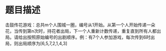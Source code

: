 # 题目描述

   击鼓传花游戏：总共m个人围城一圈，编号从1开始。从第一个人开始传递一朵花，当传到第n次时，持花者出局，下一个人重新计数传递，重复直到所有人都出局。请给出按照原始编号的出剧顺序。例：有7个人参加游戏，每次传到6时出局，则出局顺序为[6,5,7,2,1,4,3] 
